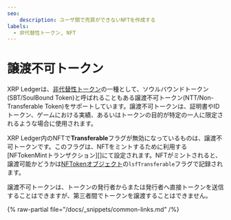 ```yaml
---
seo:
    description: ユーザ間で売買ができないNFTを作成する
labels:
  - 非代替性トークン, NFT
---
```

# 譲渡不可トークン

XRP Ledgerは、[非代替性トークン](./index.md)の一種として、ソウルバウンドトークン(SBT/SoulBound Token)と呼ばれることもある譲渡不可トークン(NTT/Non-Transferable Token)をサポートしています。譲渡不可トークンは、証明書やIDトークン、ゲームにおける実績、あるいはトークンの目的が特定の一人に限定されるような場合に使用されます。

XRP Ledger内のNFTで**Transferable**フラグが無効になっているものは、譲渡不可トークンです。このフラグは、NFTをミントするために利用する[NFTokenMintトランザクション][]にて設定されます。NFTがミントされると、譲渡可能かどうかは[NFTokenオブジェクト](/ja/docs/references/protocol/data-types/nftoken/)の`lsfTransferable`フラグで記録されます。

譲渡不可トークンは、トークンの発行者からまたは発行者へ直接トークンを送信することはできますが、第三者間でトークンを譲渡することはできません。

{% raw-partial file="/docs/_snippets/common-links.md" /%}
